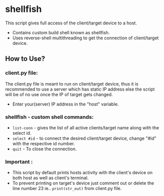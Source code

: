 # shellfish
This script gives full access of the client/target device to a host.
  * Contains custom build shell known as shellfish.
  * Uses reverse-shell multithreading to get the connection of client/target device.

## How to Use?
### client.py file:
The client.py file is meant to run on client/target device, thus it is recommended to use a server which has static IP address else the script will be of no use once the IP of target gets changed.
* Enter your(server) IP address in the "host" variable.

### shellfish - custom shell commands:
* `list-conn` - gives the list of all active clients/target name along with the select id.
* `select #id` - to connect the desired client/target device, change "#id" with the respective id number.
* `quit` - To close the connection.


### Important :
* This script by default prints hosts activity with the client's device on both host as well as client's terminal.
* To prevent printing on target's device just comment out or delete the line number 23 ie.. `print(str_out)` from client.py file.
